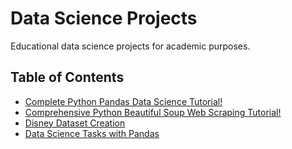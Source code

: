 ﻿# Data Science Projects

Educational data science projects for academic purposes.

## Table of Contents
- [Complete Python Pandas Data Science Tutorial!](Complete%20Python%20Pandas%20Data%20Science%20Tutorial!/)
- [Comprehensive Python Beautiful Soup Web Scraping Tutorial!](Comprehensive%20Python%20Beautiful%20Soup%20Web%20Scraping%20Tutorial!/)
- [Disney Dataset Creation](Disney%20Dataset%20Creation/)
- [Data Science Tasks with Pandas](Pandas-Data-Science-Tasks/)
